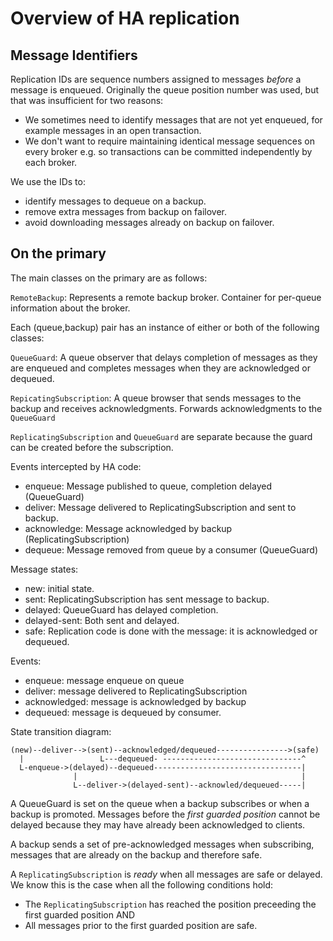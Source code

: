 
Overview of HA replication
==========================

Message Identifiers
-------------------

Replication IDs are sequence numbers assigned to messages *before* a message is
enqueued.  Originally the queue position number was used, but that was
insufficient for two reasons:
-  We sometimes need to identify messages that are not yet enqueued, for example messages in an open transaction.
- We don't want to require maintaining identical message sequences on every broker e.g. so transactions can be committed independently by each broker.

We use the IDs to:
- identify messages to dequeue on a backup.
- remove extra messages from backup on failover.
- avoid downloading messages already on backup on failover.


On the primary
--------------

The main classes on the primary are as follows:

`RemoteBackup`: Represents a remote backup broker. Container for per-queue
information about the broker.

Each (queue,backup) pair has an instance of either or both of the following
classes:

`QueueGuard`: A queue observer that delays completion of messages as they are
enqueued and completes messages when they are acknowledged or dequeued.

`RepicatingSubscription`: A queue browser that sends messages to the backup and
receives acknowledgments. Forwards acknowledgments to the `QueueGuard`

`ReplicatingSubscription` and `QueueGuard` are separate because the guard
can be created before the subscription.

Events intercepted by HA code:

- enqueue: Message published to queue, completion delayed (QueueGuard)
- deliver: Message delivered to ReplicatingSubscription and sent to backup.
- acknowledge: Message acknowledged by backup (ReplicatingSubscription)
- dequeue: Message removed from queue by a consumer (QueueGuard)

Message states:
- new: initial state.
- sent: ReplicatingSubscription has sent message to backup.
- delayed: QueueGuard has delayed completion.
- delayed-sent: Both sent and delayed.
- safe: Replication code is done with the message: it is acknowledged or dequeued.

Events:
- enqueue: message enqueue on queue
- deliver: message delivered to ReplicatingSubscription
- acknowledged: message is acknowledged by backup
- dequeued: message is dequeued by consumer.

State transition diagram:

    (new)--deliver-->(sent)--acknowledged/dequeued---------------->(safe)
      |                 L---dequeued- -------------------------------^
      L-enqueue->(delayed)--dequeued---------------------------------|
                  |                                                  |
                  L--deliver->(delayed-sent)--acknowled/dequeued-----|


A QueueGuard is set on the queue when a backup subscribes or when a backup is
promoted. Messages before the _first guarded position_ cannot be delayed
because they may have already been acknowledged to clients.

A backup sends a set of pre-acknowledged messages when subscribing, messages
that are already on the backup and therefore safe.

A `ReplicatingSubscription` is _ready_ when all messages are safe or delayed.  We
know this is the case when all the following conditions hold:

- The `ReplicatingSubscription` has reached the position preceeding the first guarded position AND
- All messages prior to the first guarded position are safe.
